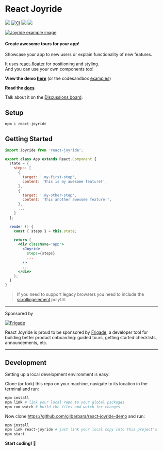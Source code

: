 # React Joyride

[![](https://badge.fury.io/js/react-joyride.svg)](https://www.npmjs.com/package/react-joyride) [![CI](https://github.com/gilbarbara/react-joyride/actions/workflows/main.yml/badge.svg)](https://github.com/gilbarbara/react-joyride/actions/workflows/main.yml) [![](https://api.codeclimate.com/v1/badges/43ecb5536910133429bd/maintainability)](https://codeclimate.com/github/gilbarbara/react-joyride/maintainability) [![](https://api.codeclimate.com/v1/badges/43ecb5536910133429bd/test_coverage)](https://codeclimate.com/github/gilbarbara/react-joyride/test_coverage)

[![Joyride example image](http://gilbarbara.com/files/react-joyride.png)](https://react-joyride.com/)

#### Create awesome tours for your app!

Showcase your app to new users or explain functionality of new features.

It uses [react-floater](https://github.com/gilbarbara/react-floater) for positioning and styling.  
And you can use your own components too!

**View the demo [here](https://react-joyride.com/)** (or the codesandbox [examples](https://codesandbox.io/s/github/gilbarbara/react-joyride-demo))

**Read the [docs](https://docs.react-joyride.com/)**

Talk about it on the [Discussions board](https://github.com/gilbarbara/react-joyride/discussions).

## Setup

```bash
npm i react-joyride
```

## Getting Started

```jsx
import Joyride from 'react-joyride';

export class App extends React.Component {
  state = {
    steps: [
      {
        target: '.my-first-step',
        content: 'This is my awesome feature!',
      },
      {
        target: '.my-other-step',
        content: 'This another awesome feature!',
      },
      ...
    ]
  };

  render () {
    const { steps } = this.state;

    return (
      <div className="app">
        <Joyride
          steps={steps}
          ...
        />
        ...
      </div>
    );
  }
}
```

> If you need to support legacy browsers you need to include the [scrollingelement](https://github.com/mathiasbynens/document.scrollingElement) polyfill.

---

Sponsored by

[![Frigade](http://gilbarbara.com/files/frigade-sponsor-v1.png)](https://frigade.com/?source=joyride)

React Joyride is proud to be sponsored by [Frigade](https://frigade.com/?source=joyride), a developer tool for building better product onboarding: guided tours, getting started checklists, announcements, etc.

---

## Development

Setting up a local development environment is easy!

Clone (or fork) this repo on your machine, navigate to its location in the terminal and run:

```bash
npm install
npm link # link your local repo to your global packages
npm run watch # build the files and watch for changes
```

Now clone https://github.com/gilbarbara/react-joyride-demo and run:

```bash
npm install
npm link react-joyride # just link your local copy into this project's node_modules
npm start
```

**Start coding!** 🎉
